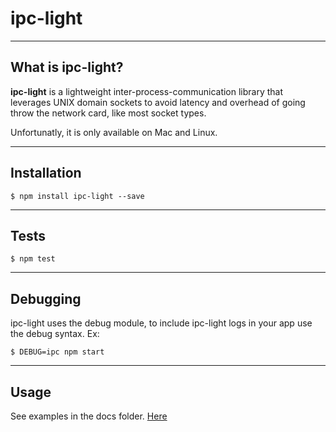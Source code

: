 # ipc-light

----
## What is ipc-light?

**ipc-light** is a lightweight inter-process-communication library
that leverages UNIX domain sockets to avoid latency and overhead of 
going throw the network card, like most socket types.

Unfortunatly, it is only available on Mac and Linux.


----
## Installation

    $ npm install ipc-light --save


---
## Tests

    $ npm test


---
## Debugging

ipc-light uses the debug module, to include ipc-light logs in your app
use the debug syntax. Ex:

    $ DEBUG=ipc npm start
    
    
----
## Usage

See examples in the docs folder. [Here](https://github.com/fed135/ipc-light/edit/master/docs/EXAMPLES.md)
